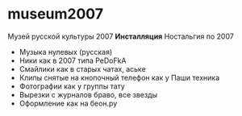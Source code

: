 # museum2007
Музей русской культуры 2007 **Инсталляция** Ностальгия по 2007
- Музыка нулевых (русская)
- Ники как в 2007 типа PeDoFkA
- Смайлики как в старых чатах, аське
- Клипы снятые на кнопочный телефон как у Паши техника
- Фотографии как у группы тату
- Вырезки с журналов браво, все звезды
- Оформление как на беон.ру
